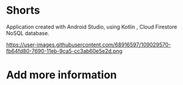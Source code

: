 # Shorts
Application created with Android Studio, using Kotlin , Cloud Firestore NoSQL database.

https://user-images.githubusercontent.com/68916597/109029570-fb64fd80-7690-11eb-9ca5-cc3ab60e5e2d.png


# Add more information
